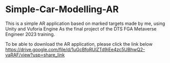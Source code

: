 # Simple-Car-Modelling-AR
This is a simple AR application based on marked targets made by me, using Unity and Vuforia Engine
As the final project of the DTS FGA Metaverse Engineer 2023 training.

To be able to download the AR application, please click the link below
https://drive.google.com/file/d/1uGcBfoRUlZTd9iEe4zc5UBhwQ2-vaRAF/view?usp=share_link
